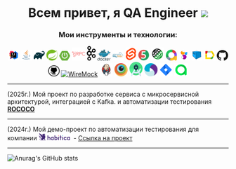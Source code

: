 <h1 align="center">Всем привет, я QA Engineer</a> 
<img src="https://github.com/blackcater/blackcater/raw/main/images/Hi.gif" height="32"/></h1>

<h3 align="center">Мои инструменты и технологии:</h3>

<p align="center">
  <a href="https://www.jetbrains.com/idea/"><img width="5%" title="IntelliJ IDEA" src="media/logo/Intelij_IDEA.svg"/></a>
  <a href="https://www.java.com/"><img width="5%" title="Java 21" src="media/logo/Java.svg"/></a>
  <a href="https://gradle.org/"><img width="5%" title="Gradle 8.6" src="media/logo/gradle.svg"/></a>
  <a href="https://spring.io/"><img width="5%" title="Spring" src="media/logo/spring.svg"/></a>
  <a href="https://spring.io/projects/spring-boot"><img width="5%" title="Spring Boot" src="media/logo/spring_boot.svg"/></a>
  <a href="https://yidongnan.github.io/grpc-spring-boot-starter/"><img width="6%" title="Spring gRPC" src="media/logo/grpc.svg"/></a>
  <a href="https://kafka.apache.org/"><img width="4%" title="Apache Kafka" src="media/logo/kafka.svg"/></a>
  <a href="https://www.docker.com/"><img width="6%" title="Docker" src="media/logo/docker.svg"/></a>
  <a href="https://www.mysql.com/"><img width="5%" title="MySQL" src="media/logo/mysql.svg"/></a>
  <a href="https://svelte.dev/"><img width="5%" title="Svelte" src="media/logo/svelte.svg"/></a>
  <a href="https://junit.org/junit5/"><img width="5%" title="JUnit 5" src="media/logo/junit5.svg"/></a>
  <a href="https://rest-assured.io"><img width="6%" title="REST-Assured" src="media/logo/rest_assured.svg"/></a>
  <a href="https://qameta.io/allure/"><img width="5%" title="Allure" src="media/logo/allure.svg"/></a>
  <a href="https://selenide.org/"><img width="5%" title="Selenide" src="media/logo/selenide.svg"/></a>
  <a href="https://aerokube.com/selenoid/"><img width="5%" title="Selenoid" src="media/logo/selenoid.svg"/></a>
  <a href="https://github.com/fescobar/allure-docker-service"><img width="5%" title="Allure Docker Service" src="media/logo/allure_docker.svg"/></a>
  <a href="https://github.com/features/actions"><img width="5%" title="GitHub Actions" src="media/logo/github_action.svg"/></a>
  <a href="https://github.com/"><img width="5%" title="GitHub" src="media/logo/github.svg"/></a>
  <a href="https://wiremock.org/"><img width="9%" title="WireMock" src="media/logo/21368587.png"/></a>
  <a href="https://www.jenkins.io/"><img width="6%" title="Jenkins" src="media/logo/Jenkins.svg"/></a>
  <a href="https://app-automate.browserstack.com/"><img width="6%" title="BrowserStack" src="media/logo/Browserstack.svg"/></a>
  <a href="https://developer.android.com/studio"><img width="6%" title="Android Studio" src="media/logo/Android_Studio.svg"/></a>
  <a href="https://appium.io"><img width="6%" title="Appium" src="media/logo/Appium.svg"/></a>
  <a href="https://www.atlassian.com/software/jira"><img width="6%" title="Jira" src="media/logo/Jira.svg"/></a>
  <a href="https://qameta.io"><img width="6%" title="Allure TestOps" src="media/logo/Allure_TO.svg"/></a>
</p>

---
(2025г.) Мой проект по разработке сервиса с микросервисной архитектурой, интеграцией с Kafka. и автоматизации тестирования  **[ROCOCO](https://github.com/ArturAkopov/rococo)**   

---

(2024г.) Мой демо-проект по автоматизации тестирования для компании [<img width="15%" title="HABITICA" src="media/logo/habitica_logo.png"/>](https://habitica.com) - [Ссылка на проект](https://github.com/ArturAkopov/Habitica_Project_Tests)

---

![Anurag's GitHub stats](https://github-readme-stats.vercel.app/api?username=ArturAkopov&show_icons=true&bg_color=00000000)
